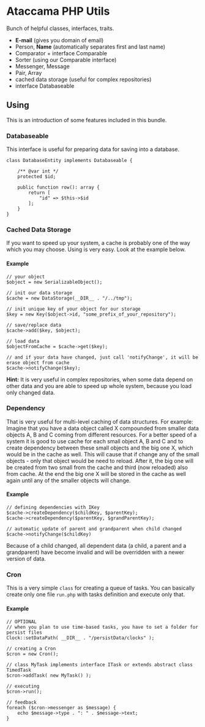 # Ataccama PHP Utils
Bunch of helpful classes, interfaces, traits.
- **E-mail** (gives you domain of email)
- Person, **Name** (automatically separates first and last name)
- Comparator + interface Comparable
- Sorter (using our Comparable interface)
- Messenger, Message
- Pair, Array
- cached data storage (useful for complex repositories)
- interface Databaseable

## Using
This is an introduction of some features included in this bundle.
### Databaseable
This interface is useful for preparing data for saving into a database.
```
class DatabaseEntity implements Databaseable {

    /** @var int */
    protected $id;

    public function row(): array {
        return [
            "id" => $this->$id
        ];
    }
}
```
### Cached Data Storage
If you want to speed up your system, a cache is probably one of the way which you may choose. Using is very easy. Look at the example below.
#### Example
```
// your object
$object = new SerializableObject();

// init our data storage
$cache = new DataStorage(__DIR__ . "/../tmp");

// init unique key of your object for our storage
$key = new Key($object->id, "some_prefix_of_your_repository");

// save/replace data
$cache->add($key, $object);

// load data
$objectFromCache = $cache->get($key);

// and if your data have changed, just call 'notifyChange', it will be erase object from cache
$cache->notifyChange($key);
```
**Hint:** It is very useful in complex repositories, when some data depend on other data and you are able to speed up whole system, because you load only changed data.
### Dependency
That is very useful for multi-level caching of data structures. For example: Imagine that you have a data object called X compounded from smaller data objects A, B and C coming from different resources. For a better speed of a system it is good to use cache for each small object A, B and C and to create dependency between these small objects and the big one X, which would be in the cache as well. This will cause that if change any of the small objects - only that object would be need to reload. After it, the big one will be created from two small from the cache and third (now reloaded) also from cache. At the end the big one X will be stored in the cache as well again until any of the smaller objects will change.
#### Example
```
// defining dependencies with IKey
$cache->createDependency($childKey, $parentKey);
$cache->createDependency($parentKey, $grandParentKey);

// automatic update of parent and grandparent when child changed
$cache->notifyChange($childKey)
```
Because of a child changed, all dependent data (a child, a parent and a grandparent) have become invalid and will be overridden with a newer version of data.
### Cron
This is a very simple `class` for creating a queue of tasks. You can basically create only one file `run.php` with tasks definition and execute only that.
#### Example
```
// OPTIONAL
// when you plan to use time-based tasks, you have to set a folder for persist files
Clock::setDataPath( __DIR__ . "/persistData/clocks" );

// creating a Cron
$cron = new Cron();

// class MyTask implements interface ITask or extends abstract class TimedTask
$cron->addTask( new MyTask() );

// executing
$cron->run();

// feedback
foreach ($cron->messenger as $message) {
    echo $message->type . ": " . $message->text;
}
```